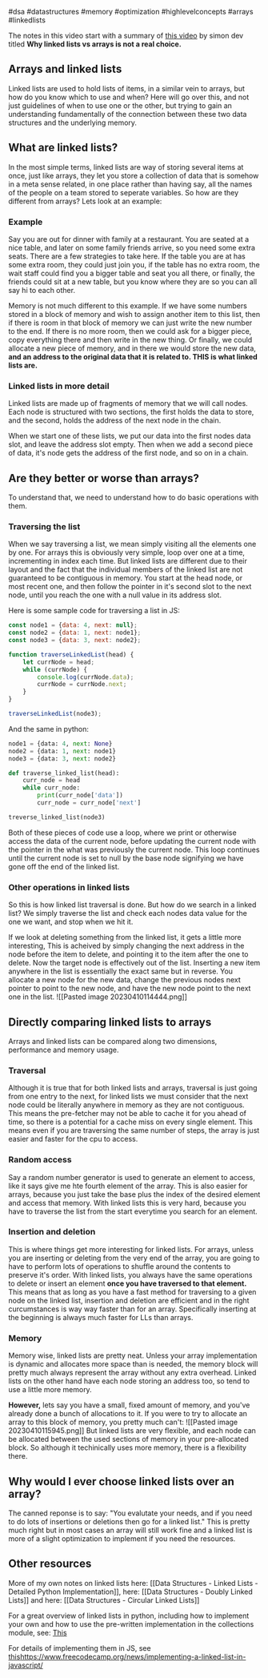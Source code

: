 #dsa #datastructures #memory #optimization #highlevelconcepts #arrays #linkedlists

The notes in this video start with a summary of [this video](https://www.youtube.com/watch?v=34ky600VTN0) by simon dev titled **Why linked lists vs arrays is not a real choice.**

## Arrays and linked lists
Linked lists are used to hold lists of items, in a similar vein to arrays, but how do you know which to use and when? Here will go over this, and not just guidelines of when to use one or the other, but trying to gain an understanding fundamentally of the connection between these two data structures and the underlying memory.

## What are linked lists?
In the most simple terms, linked lists are way of storing several items at once, just like arrays, they let you store a collection of data that is somehow in a meta sense related, in one place rather than having say, all the names of the people on a team stored to seperate variables. So how are they different from arrays? Lets look at an example:

### Example
Say you are out for dinner with family at a restaurant. You are seated at a nice table, and later on some family friends arrive, so you need some extra seats. There are a few strategies to take here. If the table you are at has some extra room, they could just join you, if the table has no extra room, the wait staff could find you a bigger table and seat you all there, or finally, the friends could sit at  a new table, but you know where they are so you can all say hi to each other. 

Memory is not much different to this example. If we have some numbers stored in a block of memory and wish to assign another item to this list, then if there is room in that block of memory  we can just write the new number to the end. If there is no more room, then we could ask for a bigger piece, copy everything there and then write in the new thing. Or finally, we could allocate a new piece of memory, and in there we would store the new data, **and an address to the original data that it is related to. THIS is what linked lists are.**

### Linked lists in more detail
Linked lists are made up of fragments of memory that we will call nodes. Each node is structured with two sections, the first holds the data to store, and the second, holds the address of the next node in the chain.

When we start one of these lists, we put our data into the first nodes data slot, and leave the address slot empty. Then when we add a second piece of data, it's node gets the address of the first node, and so on in a chain.

## Are they better or worse than arrays?
To understand that, we need to understand how to do basic operations with them. 

### Traversing the list
When we say traversing a list, we mean simply visiting all the elements one by one. For arrays this is obviously very simple, loop over one at a time, incrementing in index each time. But linked lists are different due to their layout and the fact that the individual members of the linked list are not guaranteed to be contiguous in memory. You start at the head node, or most recent one, and then follow the pointer in it's second slot to the next node, until you reach the one with a null value in  its address slot.

Here is some sample code for traversing a list in JS:
```js
const node1 = {data: 4, next: null};
const node2 = {data: 1, next: node1};
const node3 = {data: 3, next: node2};

function traverseLinkedList(head) {
	let currNode = head;
	while (currNode) {
		console.log(currNode.data);
		currNode = currNode.next;
	}
}

traverseLinkedList(node3);
```
And the same in python:
```python
node1 = {data: 4, next: None}
node2 = {data: 1, next: node1}
node3 = {data: 3, next: node2}

def traverse_linked_list(head):
	curr_node = head
	while curr_node:
		print(curr_node['data'])
		curr_node = curr_node['next']

treverse_linked_list(node3)
```

Both of these pieces of code use a loop, where we print or otherwise access the data of the current node, before updating the current node with the pointer in the what was previously the current node. This loop continues until the current node is set to null by the base node signifying we have gone off the end of the linked list.

### Other operations in linked lists
So this is how linked list traversal is done. But how do we search in a linked list? We simply traverse the list and check each nodes data value for the one we want, and stop when we hit it. 

If we look at deleting something from the linked list, it gets a little more interesting, This is acheived by simply changing the next address in the node before the item to delete, and pointing it to the item after the one to delete. Now the target node is effectively out of the list. Inserting a new item anywhere in the list is essentially the exact same but in reverse. You allocate a new node for the new data, change the previous nodes next pointer to point to the new node, and have the new node point to the next one in the list. 
![[Pasted image 20230410114444.png]]

## Directly comparing linked lists to arrays
Arrays and linked lists can be compared along two dimensions, performance and memory usage.

### Traversal
Although it is true that for both linked lists and arrays, traversal is just going from one entry to the next, for linked lists we must consider that the next node could be literally anywhere in memory as they are not contiguous. This means the pre-fetcher may not be able to cache it for you ahead of time, so there is a potential for a cache miss on every single element. This means even if you are traversing the same number of steps, the array is just easier and faster for the cpu to access. 

### Random access
Say a random number generator is used to generate an element to access, like it says give me hte fourth element of the array. This is also easier for arrays, because you just take the base plus the index of the desired element and access that memory. With linked lists this is very hard, because you have to traverse the list from the start everytime you search for an element.

### Insertion and deletion
This is where things get more interesting for linked lists. For arrays, unless you are inserting or deleting from the very end of the array, you are going to have to perform lots of operations to shuffle around the contents to preserve it's order. With linked lists, you always have the same operations to delete or insert an element **once you have traversed to that element.** This means that as long as you have a fast method for traversing to a given node on the linked list, insertion and deletion are efficient and in the right curcumstances is way way faster than for an array. Specifically inserting at the beginning is always much faster for LLs than arrays.

### Memory
Memory wise, linked lists are pretty neat. Unless your array implementation is dynamic and allocates more space than is needed, the memory block will pretty much always represent the array without any extra overhead. Linked lists on the other hand have each node storing an address too, so tend to use a little more memory. 

**However,** lets say you have a small, fixed amount of memory, and you've already done a bunch of allocations to it. If you were to try to allocate an array to this block of memory, you pretty much can't:
![[Pasted image 20230410115945.png]]
But linked lists are very flexible, and each node can be allocated between the used sections of memory in your pre-allocated block. So although it techinically uses more memory, there is a flexibility there. 

## Why would I ever choose linked lists over an array?
The canned reponse is to say: "You evalutate your needs, and if you need to do lots of insertions or deletions then go for a linked list." This is pretty much right but in most cases an array will still work fine and a linked list is more of a slight optimization to implement if you need the resources.

## Other resources
More of my own notes on linked lists here: [[Data Structures - Linked Lists - Detailed Python Implementation]], here: [[Data Structures - Doubly Linked Lists]] and here: [[Data Structures - Circular Linked Lists]]

For a great overview of linked lists in python, including how to implement your own and how to use the pre-written implementation in the collections module, see: [This](https://realpython.com/linked-lists-python/#introducing-collectionsdeque)

For details of implementing them in JS, see [this]()https://www.freecodecamp.org/news/implementing-a-linked-list-in-javascript/